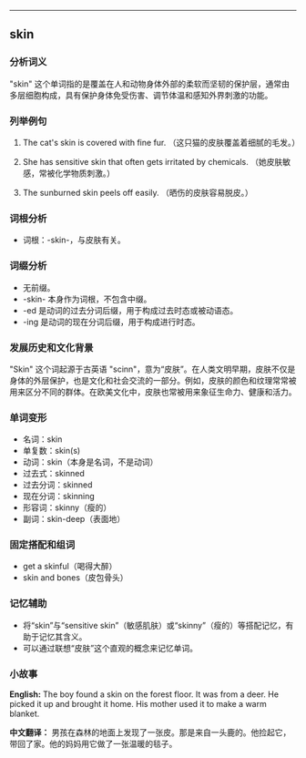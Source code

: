 
---------------
## skin
### 分析词义
"skin" 这个单词指的是覆盖在人和动物身体外部的柔软而坚韧的保护层，通常由多层细胞构成，具有保护身体免受伤害、调节体温和感知外界刺激的功能。

### 列举例句
1. The cat's skin is covered with fine fur.
   （这只猫的皮肤覆盖着细腻的毛发。）

2. She has sensitive skin that often gets irritated by chemicals.
   （她皮肤敏感，常被化学物质刺激。）

3. The sunburned skin peels off easily.
   （晒伤的皮肤容易脱皮。）

### 词根分析
- 词根：-skin-，与皮肤有关。

### 词缀分析
- 无前缀。
- -skin- 本身作为词根，不包含中缀。
- -ed 是动词的过去分词后缀，用于构成过去时态或被动语态。
- -ing 是动词的现在分词后缀，用于构成进行时态。

### 发展历史和文化背景
"Skin" 这个词起源于古英语 "scinn"，意为“皮肤”。在人类文明早期，皮肤不仅是身体的外层保护，也是文化和社会交流的一部分。例如，皮肤的颜色和纹理常常被用来区分不同的群体。在欧美文化中，皮肤也常被用来象征生命力、健康和活力。

### 单词变形
- 名词：skin
- 单复数：skin(s)
- 动词：skin（本身是名词，不是动词）
- 过去式：skinned
- 过去分词：skinned
- 现在分词：skinning
- 形容词：skinny（瘦的）
- 副词：skin-deep（表面地）

### 固定搭配和组词
- get a skinful（喝得大醉）
- skin and bones（皮包骨头）

### 记忆辅助
- 将“skin”与“sensitive skin”（敏感肌肤）或“skinny”（瘦的）等搭配记忆，有助于记忆其含义。
- 可以通过联想“皮肤”这个直观的概念来记忆单词。

### 小故事
**English:**
The boy found a skin on the forest floor. It was from a deer. He picked it up and brought it home. His mother used it to make a warm blanket.

**中文翻译：**
男孩在森林的地面上发现了一张皮。那是来自一头鹿的。他捡起它，带回了家。他的妈妈用它做了一张温暖的毯子。

